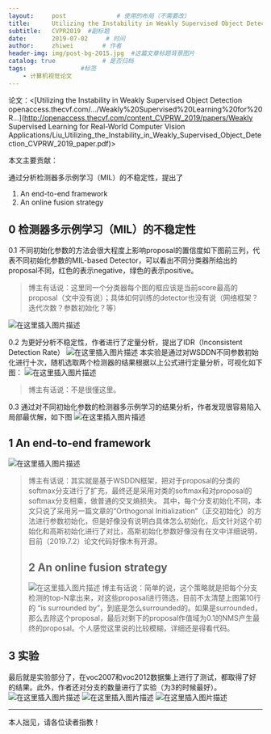 ```yaml
---
layout:     post              # 使用的布局（不需要改）
title:      Utilizing the Instability in Weakly Supervised Object Detection 解读          # 标题
subtitle:   CVPR2019  #副标题
date:       2019-07-02     # 时间
author:     zhiwei        # 作者
header-img: img/post-bg-2015.jpg  #这篇文章标题背景图片
catalog: true             # 是否归档
tags:               #标签
    - 计算机视觉论文
---
```


论文：<[Utilizing the Instability in Weakly Supervised Object Detection
openaccess.thecvf.com/.../Weakly%20Supervised%20Learning%20for%20R...](http://openaccess.thecvf.com/content_CVPRW_2019/papers/Weakly Supervised Learning for Real-World Computer Vision Applications/Liu_Utilizing_the_Instability_in_Weakly_Supervised_Object_Detection_CVPRW_2019_paper.pdf)>

本文主要贡献：

通过分析检测器多示例学习（MIL）的不稳定性，提出了

1. An end-to-end framework
2. An online fusion strategy

## 0 检测器多示例学习（MIL）的不稳定性

0.1 不同初始化参数的方法会很大程度上影响proposal的置信度如下图前三列，代表不同初始化参数的MIL-based Detector，可以看出不同分类器所给出的proposal不同，红色的表示negative，绿色的表示positive。

> 博主有话说：这里同一个分类器每个图的框应该是当前score最高的proposal（文中没有说）；具体如何训练的detector也没有说（网络框架？迭代次数？参数初始化？等）

![在这里插入图片描述](https://img-blog.csdnimg.cn/20190702161222225.png)

0.2 为更好分析不稳定性，作者进行了定量分析，提出了IDR（Inconsistent Detection Rate）
![在这里插入图片描述](https://img-blog.csdnimg.cn/20190702162704439.png)
本实验是通过对WSDDN不同参数初始化进行十次，随机选取两个检测器的结果根据以上公式进行定量分析，可视化如下图：
![在这里插入图片描述](https://img-blog.csdnimg.cn/2019070216312014.png)

> 博主有话说：不是很懂这里。

0.3 通过对不同初始化参数的检测器多示例学习的结果分析，作者发现很容易陷入局部最优解，如下图
![在这里插入图片描述](https://img-blog.csdnimg.cn/2019070216343468.png)

## 1 An end-to-end framework

![在这里插入图片描述](https://img-blog.csdnimg.cn/20190702163607515.png)

> 博主有话说：其实就是基于WSDDN框架，把对于proposal的分类的softmax分支进行了扩充，最终还是采用对类的softmax和对proposal的softmax分支相乘，做普通的交叉熵损失。
> 其中，每个分支初始化不同，本文只说了采用另一篇文章的“Orthogonal Initialization”（正交初始化）的方法进行参数初始化，但是好像没有说明白具体怎么初始化，后文针对这个初始化和高斯初始化进行了对比，高斯初始化参数好像没有在文中详细说明，目前（2019.7.2）论文代码好像木有开源。
>
> ## 2 An online fusion strategy
>
> ![在这里插入图片描述](https://img-blog.csdnimg.cn/20190702164251608.png)
> 博主有话说：简单的说，这个策略就是把每个分支检测的top-N拿出来，对这些proposal进行筛选，目前不太清楚上图第10行的 “is surrounded by”，到底是怎么surrounded的。如果是surrounded，那么去除这个proposal，最后对剩下的proposal作值域为0.1的NMS产生最终的proposal。个人感觉这里说的比较模糊，详细还是得看代码。

## 3 实验

最后就是实验部分了，在voc2007和voc2012数据集上进行了测试，都取得了好的结果。此外，作者还对分支的数量进行了实验（为3的时候最好）。
![在这里插入图片描述](https://img-blog.csdnimg.cn/20190702164807494.png)
![在这里插入图片描述](https://img-blog.csdnimg.cn/2019070216482766.png)
![在这里插入图片描述](https://img-blog.csdnimg.cn/20190702164849777.png)

<hr>
本人拙见，请各位读者指教！

